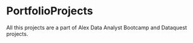 # PortfolioProjects
All this projects are a part of Alex Data Analyst Bootcamp and Dataquest projects.
